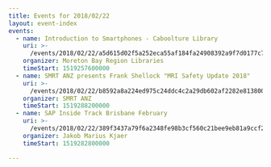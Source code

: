 ```yaml
---
title: Events for 2018/02/22
layout: event-index
events:
  - name: Introduction to Smartphones - Caboolture Library
    uri: >-
      /events/2018/02/22/a5d615d02f5a252eca55af184fa24908392a9f7d0177c758088a70550b854029
    organizer: Moreton Bay Region Libraries
    timeStart: 1519257600000
  - name: SMRT ANZ presents Frank Shellock "MRI Safety Update 2018"
    uri: >-
      /events/2018/02/22/b8592a8a224ed975c24ddc4c2a29db602af2282e8138007cff67df07c589a4e7
    organizer: SMRT ANZ
    timeStart: 1519288200000
  - name: SAP Inside Track Brisbane February
    uri: >-
      /events/2018/02/22/389f3437a79f6a2348fe98b3cf560c21bee9eb81a9ccf2bec24e8cd609efde54
    organizer: Jakob Marius Kjaer
    timeStart: 1519282800000

---
```

